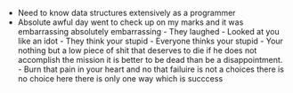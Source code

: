 - Need to know data structures extensively as a programmer
- Absolute awful day went to check up on my marks and it was embarrassing absolutely embarrassing 
		- They laughed 
			- Looked at you like an idot
			- They think your stupid
			- Everyone thinks your stupid 
			- Your nothing but a low piece of shit that deserves to die if he does not accomplish the mission it is better to be dead than be a disappointment.
			- Burn that pain in your heart and no that failuire is not a choices there is no choice here there is only one way which is succcess